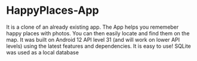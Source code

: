 # HappyPlaces-App
It is a clone of an already existing app.
The App helps you rememeber happy places with photos. 
You can then easily locate and find them on the map.
It was built on Android 12 API level 31 (and will work on lower API levels) using the latest features and dependencies.
It is easy to use!
SQLite was used as a local database
